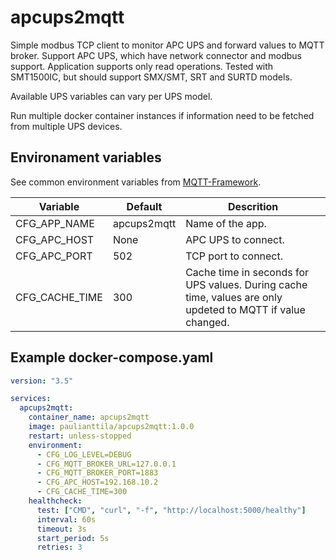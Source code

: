 # apcups2mqtt

Simple modbus TCP client to monitor APC UPS and forward values to MQTT broker.
Support APC UPS, which have network connector and modbus support.
Application supports only read operations.
Tested with SMT1500IC, but should support SMX/SMT, SRT and SURTD models.

Available UPS variables can vary per UPS model.

Run multiple docker container instances if information need to be fetched from multiple UPS devices.

## Environament variables

See common environment variables from [MQTT-Framework](https://github.com/paulianttila/MQTT-Framework).

| **Variable**               | **Default** | **Descrition**                                                                                                |
|----------------------------|-------------|---------------------------------------------------------------------------------------------------------------|
| CFG_APP_NAME               | apcups2mqtt | Name of the app.                                                                                              |
| CFG_APC_HOST               | None        | APC UPS to connect.                                                                                           |
| CFG_APC_PORT               | 502         | TCP port to connect.                                                                                          |
| CFG_CACHE_TIME             | 300         | Cache time in seconds for UPS values. During cache time, values are only updeted to MQTT if value changed.    |

## Example docker-compose.yaml

```yaml
version: "3.5"

services:
  apcups2mqtt:
    container_name: apcups2mqtt
    image: paulianttila/apcups2mqtt:1.0.0
    restart: unless-stopped
    environment:
      - CFG_LOG_LEVEL=DEBUG
      - CFG_MQTT_BROKER_URL=127.0.0.1
      - CFG_MQTT_BROKER_PORT=1883
      - CFG_APC_HOST=192.168.10.2
      - CFG_CACHE_TIME=300
    healthcheck:
      test: ["CMD", "curl", "-f", "http://localhost:5000/healthy"]
      interval: 60s
      timeout: 3s
      start_period: 5s
      retries: 3
 ```